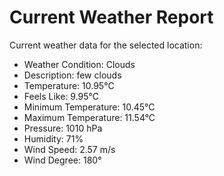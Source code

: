 # Current Weather Report
Current weather data for the selected location:
- Weather Condition: Clouds
- Description: few clouds
- Temperature: 10.95°C
- Feels Like: 9.95°C
- Minimum Temperature: 10.45°C
- Maximum Temperature: 11.54°C
- Pressure: 1010 hPa
- Humidity: 71%
- Wind Speed: 2.57 m/s
- Wind Degree: 180°
